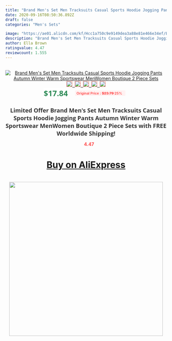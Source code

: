 ```yaml
---
title: "Brand Men's Set Men Tracksuits Casual Sports Hoodie Jogging Pants Autumn Winter Warm Sportswear MenWomen Boutique 2 Piece Sets"
date: 2020-09-16T08:50:36.892Z
draft: false
categories: "Men's Sets"

image: "https://ae01.alicdn.com/kf/Hcc1a750c9e9149dea3a88e81e466e34ef/Brand-Men-s-Set-Men-Tracksuits-Casual-Sports-Hoodie-Jogging-Pants-Autumn-Winter-Warm-Sportswear-Men.jpg"
description: "Brand Men's Set Men Tracksuits Casual Sports Hoodie Jogging Pants Autumn Winter Warm Sportswear MenWomen Boutique 2 Piece Sets"
author: Ella Brown
ratingvalue: 4.47
reviewcount: 1.555
---
```

<br>
<div style="text-align: center;">
<a href="https://s.click.aliexpress.com/e/_AW7FnP" target="_blank" rel="nofollow noopener noreferrer"><img alt="Brand Men's Set Men Tracksuits Casual Sports Hoodie Jogging Pants Autumn Winter Warm Sportswear MenWomen Boutique 2 Piece Sets" class="magnifier-image" src="https://ae01.alicdn.com/kf/Hcc1a750c9e9149dea3a88e81e466e34ef/Brand-Men-s-Set-Men-Tracksuits-Casual-Sports-Hoodie-Jogging-Pants-Autumn-Winter-Warm-Sportswear-Men.jpg_640x640.jpg">
<br>
<img style="border:1px solid salmon" src="https://ae01.alicdn.com/kf/Hcc1a750c9e9149dea3a88e81e466e34ef/Brand-Men-s-Set-Men-Tracksuits-Casual-Sports-Hoodie-Jogging-Pants-Autumn-Winter-Warm-Sportswear-Men.jpg_120x120.jpg">&nbsp;&nbsp;<img style="border:1px solid salmon" src="https://ae01.alicdn.com/kf/H999f1307cccf4d35aa85b3b2e5ab8bb9n/Brand-Men-s-Set-Men-Tracksuits-Casual-Sports-Hoodie-Jogging-Pants-Autumn-Winter-Warm-Sportswear-Men.jpg_120x120.jpg">&nbsp;&nbsp;<img style="border:1px solid salmon" src="https://ae01.alicdn.com/kf/H102e8a852682446f9289715d9810d5dcp/Brand-Men-s-Set-Men-Tracksuits-Casual-Sports-Hoodie-Jogging-Pants-Autumn-Winter-Warm-Sportswear-Men.jpg_120x120.jpg">&nbsp;&nbsp;<img style="border:1px solid salmon" src="https://ae01.alicdn.com/kf/H799874b3353f4d3e9819f90bbd78a8d8H/Brand-Men-s-Set-Men-Tracksuits-Casual-Sports-Hoodie-Jogging-Pants-Autumn-Winter-Warm-Sportswear-Men.jpg_120x120.jpg">&nbsp;&nbsp;<img style="border:1px solid salmon" src="https://ae01.alicdn.com/kf/H04095899c4514e1ead5a532315a09922k/Brand-Men-s-Set-Men-Tracksuits-Casual-Sports-Hoodie-Jogging-Pants-Autumn-Winter-Warm-Sportswear-Men.jpg_120x120.jpg"></a></div><br0>
<div style="text-align: center;"><span style="background-color: white; border: 0px; box-sizing: border-box; color: seagreen; display: inline-block; font-family: &quot;open sans&quot; , &quot;arial&quot; , &quot;helvetica&quot; , sans-serif , &quot;heiti&quot;; font-size: 24px; font-stretch: inherit; font-weight: 700; line-height: inherit; margin: 0px 10px 0px 0px; padding: 0px; vertical-align: middle;">$17.84 </span>
<span style="background: rgb(255 , 241 , 241); border-radius: 3px; border: 0px; box-sizing: border-box; color: #ff4747; display: inline-block; font-family: inherit; font-size: 12px; font-stretch: inherit; font-style: inherit; font-variant: inherit; font-weight: 600; line-height: inherit; margin: 0px; padding: 2px 5px; transform: scale(0.9); vertical-align: middle;">Original Price : <b style="text-decoration: line-through;">$23.79 </b> 25%&nbsp;&nbsp;</span></div>
<h1 style="color: #333333; display: inline-block; font-family: &quot;open sans&quot; , &quot;arial&quot; , &quot;helvetica&quot; , sans-serif , &quot;heiti&quot;; font-size: 18px; font-stretch: inherit; font-weight: 700; text-align: center;">Limited Offer Brand Men's Set Men Tracksuits Casual Sports Hoodie Jogging Pants Autumn Winter Warm Sportswear MenWomen Boutique 2 Piece Sets with FREE Worldwide Shipping!</h1>
<div style="color: #ff4747; text-align: center;">
<img src="https://4.bp.blogspot.com/-M0ZcTcb-5uY/XleCXlxnR4I/AAAAAAAAAEc/OrjgMkXV1oMQFaCRZj5HQwOCBcu3w1FegCPcBGAYYCw/s1600/star.png" style="height: 15px;">&nbsp;<b>4.47</b></div>
<div class="button_cont" align="center"><a class="buynow_a" href="https://s.click.aliexpress.com/e/_AW7FnP" target="_blank" rel="nofollow noopener noreferrer"><H1>Buy on AliExpress</H1></a></div><br>
<div class="separator" style="clear: both; text-align: center;">
<img src="https://lh3.googleusercontent.com/-pTy5HemUv9M/XlePHvY0dAI/AAAAAAAAAE4/0nX5iRUoIWY8eMW9Dpxeirr157OZliDIgCLcBGAsYHQ/s1600/badge.gif" width="480">
</div>

